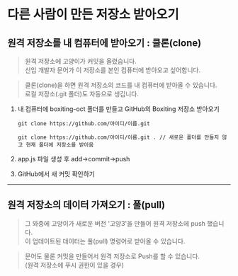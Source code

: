 <h1>다른 사람이 만든 저장소 받아오기</h1>



<h2>원격 저장소를 내 컴퓨터에 받아오기 : 클론(clone)</h2>

<blockquote><p>원격 저장소에 고양이가 커밋을 올렸습니다. <br />신입 개발자 문어가 이 저장소를 본인 컴퓨터에 받아오고 싶어합니다.</p></blockquote>

<blockquote>클론(clone)을 하면 원격 저장소의 코드를 내 컴퓨터에 받아올 수 있습니다. <br />로컬 저장소(.git 폴더)도 자동으로 생깁니다.</blockquote>



1. 내 컴퓨터에 boxiting-oct 폴더를 만들고 GitHub의 Boxiting 저장소 받아오기

   ```
   git clone https://github.com/아이디/이름.git
   ```

   ```
   git clone https://github.com/아이디/이름.git . // 새로운 폴더를 만들지 않고 현재 폴더에 저장소를 받아옴
   ```

   

2. app.js 파일 생성 후 add->commit->push

3. GitHub에서 새 커밋 확인하기



<hr />

<h2>원격 저장소의 데이터 가져오기 : 풀(pull)</h2>

<blockquote>그 와중에 고양이가 새로운 버전 '고양3'을 만들어 원격 저장소에 push 했습니다. <br />이 업데이트된 데이터는 풀(pull) 명령어로 받아올 수 있습니다.</blockquote>

<blockquote>문어도 물론 커밋을 만들어서 원격 저장소로 Push를 할 수 있습니다. <br />(원격 저장소에 푸시 권한이 있을 경우)</blockquote>

